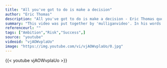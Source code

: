 ```yaml
---
title: "All you've got to do is make a decision"
author: "Eric Thomas"
description: "All you've got to do is make a decision - Eric Thomas quotes from GetInspired365.com"
summary: "This video was put together by 'mulliganvideo'. In his words 'This video took a long time and a lot of effort I hope you appreciate it, it's about how powerful one decision can be and that not making that decision can keep you in the same loop for the rest of your life, you need to go out your comfort zone in order to achieve your dream.'"
referenceurl: ""
tags: ["Ambition","Risk","Success",]
source: "youtube"
videoid: "vjAOWvplaUo"
image: "https://img.youtube.com/vi/vjAOWvplaUo/0.jpg"
---
```


{{< youtube vjAOWvplaUo >}}
